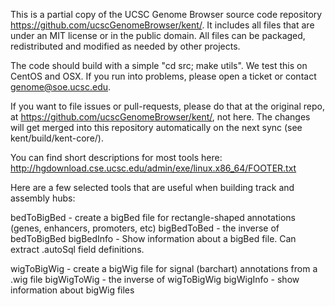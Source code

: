 This is a partial copy of the UCSC Genome Browser source code repository
https://github.com/ucscGenomeBrowser/kent/.  It includes all files that are
under an MIT license or in the public domain. All files can be packaged,
redistributed and modified as needed by other projects. 

The code should build with a simple "cd src; make utils". We test this on CentOS and OSX. 
If you run into problems, please open a ticket or contact genome@soe.ucsc.edu. 

If you want to file issues or pull-requests, please do that at the original repo, at 
https://github.com/ucscGenomeBrowser/kent/, not here. The changes will get merged into 
this repository automatically on the next sync (see kent/build/kent-core/).

You can find short descriptions for most tools here:
http://hgdownload.cse.ucsc.edu/admin/exe/linux.x86_64/FOOTER.txt

Here are a few selected tools that are useful when building track and assembly hubs:

bedToBigBed - create a bigBed file for rectangle-shaped annotations (genes, enhancers, promoters, etc)
bigBedToBed - the inverse of bedToBigBed
bigBedInfo - Show information about a bigBed file. Can extract .autoSql field definitions.

wigToBigWig - create a bigWig file for signal (barchart) annotations from a .wig file
bigWigToWig - the inverse of wigToBigWig
bigWigInfo - show information about bigWig files
